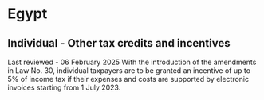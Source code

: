 # Egypt
## Individual - Other tax credits and incentives
Last reviewed - 06 February 2025
With the introduction of the amendments in Law No. 30, individual taxpayers are to be granted an incentive of up to 5% of income tax if their expenses and costs are supported by electronic invoices starting from 1 July 2023.
